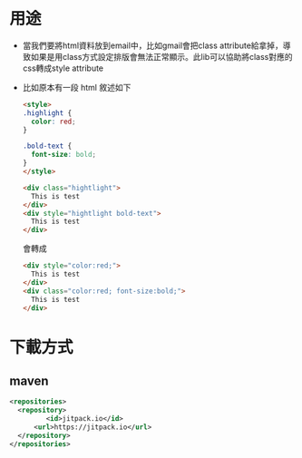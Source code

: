 # 用途
* 當我們要將html資料放到email中，比如gmail會把class attribute給拿掉，導致如果是用class方式設定排版會無法正常顯示。此lib可以協助將class對應的css轉成style attribute 
* 比如原本有一段 html 敘述如下
  ```html
  <style>
  .highlight {
    color: red;
  }

  .bold-text {
    font-size: bold;
  }
  </style>

  <div class="hightlight">
    This is test
  </div>
  <div style="hightlight bold-text">
    This is test
  </div>

  ```

  會轉成

  ```html
  <div style="color:red;">
    This is test
  </div>
  <div class="color:red; font-size:bold;">
    This is test
  </div>

  ```


# 下載方式
## maven
```xml
<repositories>
  <repository>
		 <id>jitpack.io</id>
	  <url>https://jitpack.io</url>
  </repository>
</repositories>
```

